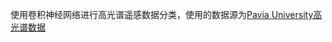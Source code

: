 使用卷积神经网络进行高光谱遥感数据分类，使用的数据源为[Pavia University高光谱数据](http://www.ehu.eus/ccwintco/index.php?title=Hyperspectral_Remote_Sensing_Scenes#Pavia_Centre_and_University)
